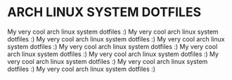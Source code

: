 #  ARCH LINUX SYSTEM DOTFILES
My very cool arch linux system dotfiles :)
My very cool arch linux system dotfiles :)
My very cool arch linux system dotfiles :)
My very cool arch linux system dotfiles :)
My very cool arch linux system dotfiles :)
My very cool arch linux system dotfiles :)
My very cool arch linux system dotfiles :)
My very cool arch linux system dotfiles :)
My very cool arch linux system dotfiles :)
My very cool arch linux system dotfiles :)
